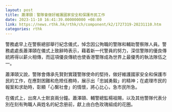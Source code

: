 ```yaml
---
layout: post
title: 蕭澤頤：警隊會做好維護國家安全和保護市民工作
date: 2023-11-10 16:41:39.000000000 +08:00
link: https://news.rthk.hk/rthk/ch/component/k2/1727319-20231110.htm
categories: rthk
---
```


警務處早上在警察總部舉行紀念儀式，悼念因公殉職的警隊和輔助警察隊人員。警務處處長蕭澤頤在儀式上致辭時表示，藉着新一代警員的努力，深信警隊的優良傳統將得以薪火相傳，而這項優良傳統也使香港警隊成為世界上最優秀的執法隊伍之一。

蕭澤頤又說，警隊會傳承先賢對實踐警隊使命的堅持，做好維護國家安全和保護市民的工作，在應對困難和危險任務時，展示出「忠誠勇毅」的精神；在處理市民的報案和求助時，彰顯「心繫社會」的情懷，將心比心，急市民所急。

在儀式上，出席人士默哀兩分鐘。蕭澤頤、輔警總監楊祖賜，以及其他警隊代表分別在刻有殉職人員姓名的紀念册前，獻上由白色玫瑰組成的花圈。
